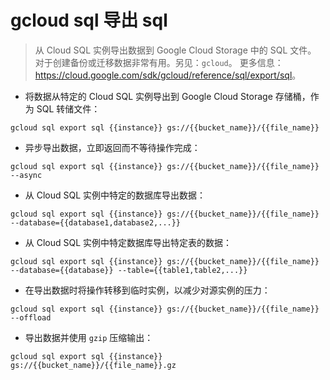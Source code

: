 # gcloud sql 导出 sql

> 从 Cloud SQL 实例导出数据到 Google Cloud Storage 中的 SQL 文件。
> 对于创建备份或迁移数据非常有用。另见：`gcloud`。
> 更多信息：<https://cloud.google.com/sdk/gcloud/reference/sql/export/sql>。

- 将数据从特定的 Cloud SQL 实例导出到 Google Cloud Storage 存储桶，作为 SQL 转储文件：

`gcloud sql export sql {{instance}} gs://{{bucket_name}}/{{file_name}}`

- 异步导出数据，立即返回而不等待操作完成：

`gcloud sql export sql {{instance}} gs://{{bucket_name}}/{{file_name}} --async`

- 从 Cloud SQL 实例中特定的数据库导出数据：

`gcloud sql export sql {{instance}} gs://{{bucket_name}}/{{file_name}} --database={{database1,database2,...}}`

- 从 Cloud SQL 实例中特定数据库导出特定表的数据：

`gcloud sql export sql {{instance}} gs://{{bucket_name}}/{{file_name}} --database={{database}} --table={{table1,table2,...}}`

- 在导出数据时将操作转移到临时实例，以减少对源实例的压力：

`gcloud sql export sql {{instance}} gs://{{bucket_name}}/{{file_name}} --offload`

- 导出数据并使用 `gzip` 压缩输出：

`gcloud sql export sql {{instance}} gs://{{bucket_name}}/{{file_name}}.gz`
